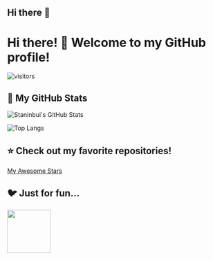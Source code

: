 ## Hi there 👋

# Hi there! 👋 Welcome to my GitHub profile!

![visitors](https://komarev.com/ghpvc/?username=Staninbui&color=blue)

## 🚀 My GitHub Stats
![Staninbui's GitHub Stats](https://github-readme-stats.vercel.app/api?username=Staninbui&show_icons=true&theme=tokyonight)

![Top Langs](https://github-readme-stats.vercel.app/api/top-langs/?username=Staninbui&layout=compact&theme=radical)

## ⭐ Check out my favorite repositories!
[My Awesome Stars](https://github.com/stars/Staninbui)

## 🐦 Just for fun...
<img src="https://media.giphy.com/media/3o7TKsQ7RMZXs0XXDi/giphy.gif" width="100">


<!--
**Staninbui/Staninbui** is a ✨ _special_ ✨ repository because its `README.md` (this file) appears on your GitHub profile.

Here are some ideas to get you started:

- 🔭 I’m currently working on ...
- 🌱 I’m currently learning ...
- 👯 I’m looking to collaborate on ...
- 🤔 I’m looking for help with ...
- 💬 Ask me about ...
- 📫 How to reach me: ...
- 😄 Pronouns: ...
- ⚡ Fun fact: ...
-->
